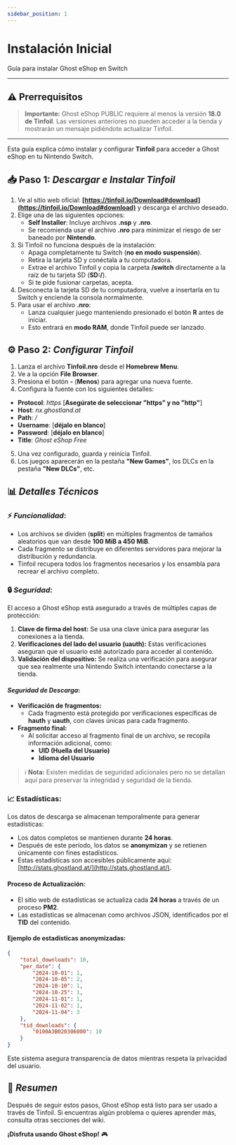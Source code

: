 ```yaml
---
sidebar_position: 1
---
```


# Instalación Inicial  
Guía para instalar Ghost eShop en Switch  

---  

## ⚠️ Prerrequisitos  

> **Importante:** Ghost eShop PUBLIC requiere al menos la versión **18.0 de Tinfoil**. Las versiones anteriores no pueden acceder a la tienda y mostrarán un mensaje pidiéndote actualizar Tinfoil.

---  

Esta guía explica cómo instalar y configurar **Tinfoil** para acceder a Ghost eShop en tu Nintendo Switch.  


## 📥 **Paso 1**: *Descargar e Instalar Tinfoil*  

1. Ve al sitio web oficial: **[https://tinfoil.io/Download#download](https://tinfoil.io/Download#download)** y descarga el archivo deseado.  
2. Elige una de las siguientes opciones:  
   - **Self Installer**: Incluye archivos **.nsp** y **.nro**.  
   - Se recomienda usar el archivo **.nro** para minimizar el riesgo de ser baneado por **Nintendo**.  
3. Si Tinfoil no funciona después de la instalación:  
   - Apaga completamente tu Switch (**no en modo suspensión**).  
   - Retira la tarjeta SD y conéctala a tu computadora.  
   - Extrae el archivo Tinfoil y copia la carpeta **/switch** directamente a la raíz de tu tarjeta SD (**SD:/**).  
   - Si te pide fusionar carpetas, acepta.  
4. Desconecta la tarjeta SD de tu computadora, vuelve a insertarla en tu Switch y enciende la consola normalmente.  
5. Para usar el archivo **.nro**:  
   - Lanza cualquier juego manteniendo presionado el botón **R** antes de iniciar.  
   - Esto entrará en **modo RAM**, donde Tinfoil puede ser lanzado.  


## ⚙️ **Paso 2**: *Configurar Tinfoil*  

1. Lanza el archivo **Tinfoil.nro** desde el **Homebrew Menu**.  
2. Ve a la opción **File Browser**.  
3. Presiona el botón **-** (**Menos**) para agregar una nueva fuente.  
4. Configura la fuente con los siguientes detalles:  

- **Protocol**: *https* [**Asegúrate de seleccionar "https" y no "http"**]  
- **Host**: *nx.ghostland.at*  
- **Path**: */*  
- **Username**: [**déjalo en blanco**]  
- **Password**: [**déjalo en blanco**]  
- **Title**: *Ghost eShop Free*  

5. Una vez configurado, guarda y reinicia Tinfoil.  
6. Los juegos aparecerán en la pestaña **"New Games"**, los DLCs en la pestaña **"New DLCs"**, etc.  


## 📊 *Detalles Técnicos*  

### ⚡ *Funcionalidad*:  
- Los archivos se dividen (**split**) en múltiples fragmentos de tamaños aleatorios que van desde **100 MiB a 450 MiB**.  
- Cada fragmento se distribuye en diferentes servidores para mejorar la distribución y redundancia.  
- Tinfoil recupera todos los fragmentos necesarios y los ensambla para recrear el archivo completo.  


### 🔒 *Seguridad*:  
El acceso a Ghost eShop está asegurado a través de múltiples capas de protección:  
1. **Clave de firma del host:** Se usa una clave única para asegurar las conexiones a la tienda.  
2. **Verificaciones del lado del usuario (uauth):** Estas verificaciones aseguran que el usuario esté autorizado para acceder al contenido.  
3. **Validación del dispositivo:** Se realiza una verificación para asegurar que sea realmente una Nintendo Switch intentando conectarse a la tienda.  


#### *Seguridad de Descarga*:  
- **Verificación de fragmentos:**  
  - Cada fragmento está protegido por verificaciones específicas de **hauth** y **uauth**, con claves únicas para cada fragmento.  
- **Fragmento final:**  
  - Al solicitar acceso al fragmento final de un archivo, se recopila información adicional, como:  
    - **UID (Huella del Usuario)**  
    - **Idioma del Usuario**  

> ℹ️ **Nota:** Existen medidas de seguridad adicionales pero no se detallan aquí para preservar la integridad y seguridad de la tienda.  


### 📈 Estadísticas:  
Los datos de descarga se almacenan temporalmente para generar estadísticas:  
- Los datos completos se mantienen durante **24 horas**.  
- Después de este período, los datos se **anonymizan** y se retienen únicamente con fines estadísticos.  
- Estas estadísticas son accesibles públicamente aquí: [http://stats.ghostland.at/](http://stats.ghostland.at/).  


#### Proceso de Actualización:  
- El sitio web de estadísticas se actualiza cada **24 horas** a través de un proceso **PM2**.  
- Las estadísticas se almacenan como archivos JSON, identificados por el **TID** del contenido.  


#### Ejemplo de estadísticas anonymizadas:  

```json
{
    "total_downloads": 10,
    "per_date": {
        "2024-10-01": 1,
        "2024-10-05": 2,
        "2024-10-10": 1,
        "2024-10-25": 1,
        "2024-11-01": 1,
        "2024-11-02": 1,
        "2024-11-04": 3
    },
    "tid_downloads": {
        "0100A3B020306000": 10
    }
}
```

Este sistema asegura transparencia de datos mientras respeta la privacidad del usuario.


## 🎉 *Resumen*  

Después de seguir estos pasos, Ghost eShop está listo para ser usado a través de Tinfoil. Si encuentras algún problema o quieres aprender más, consulta otras secciones del wiki.  

**¡Disfruta usando Ghost eShop!** 🎮 